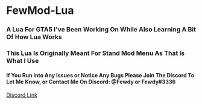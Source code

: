 # FewMod-Lua
### A Lua For GTA5 I've Been Working On While Also Learning A Bit Of How Lua Works
### This Lua Is Originally Meant For Stand Mod Menu As That Is What I Use

#### If You Run Into Any Issues or Notice Any Bugs Please Join The Discord To Let Me Know, or Contact Me On Discord: @Fewdy or Fewdy#3336

[Discord Link](https://discord.gg/EN4RrZR)
